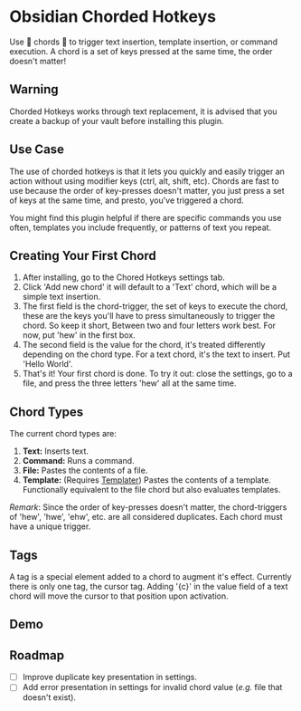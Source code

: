 # Obsidian Chorded Hotkeys 
Use 🎵 chords 🎵 to trigger text insertion, template insertion, or command execution.
A chord is a set of keys pressed at the same time, the order doesn't matter! 

## Warning
Chorded Hotkeys works through text replacement, it is advised that you create a backup of your vault before installing this plugin.

## Use Case
The use of chorded hotkeys is that it lets you quickly and easily trigger an action without using modifier keys (ctrl, alt, shift, etc). Chords are fast to use because the order of key-presses doesn't matter, you just press a set of keys at the same time, and presto, you've triggered a chord.

You might find this plugin helpful if there are specific commands you use often, templates you include frequently, or patterns of text you repeat.

## Creating Your First Chord
1. After installing, go to the Chored Hotkeys settings tab.
2. Click 'Add new chord' it will default to a 'Text' chord, which will be a simple text insertion.
3. The first field is the chord-trigger, the set of keys to execute the chord, these are the keys you'll have to press simultaneously to trigger the chord. So keep it short, Between two and four letters work best. For now, put 'hew' in the first box.
4. The second field is the value for the chord, it's treated differently depending on the chord type. For a text chord, it's the text to insert. Put 'Hello World'.
5. That's it! Your first chord is done. To try it out: close the settings, go to a file, and press the three letters 'hew' all at the same time.

## Chord Types
The current chord types are:
1. **Text:** Inserts text. 
2. **Command:** Runs a command.
3. **File:** Pastes the contents of a file.
4. **Template:** (Requires [Templater](https://github.com/SilentVoid13/Templater)) Pastes the contents of a template. Functionally equivalent to the file chord but also evaluates templates.

*Remark*: Since the order of key-presses doesn't matter, the chord-triggers of 'hew', 'hwe', 'ehw', etc. are all considered duplicates. Each chord must have a unique trigger.

## Tags 
A tag is a special element added to a chord to augment it's effect.
Currently there is only one tag, the cursor tag. Adding '{c}' in the value field of a text chord will move the cursor to that position upon activation.

## Demo

## Roadmap 
- [ ] Improve duplicate key presentation in settings.
- [ ] Add error presentation in settings for invalid chord value (*e.g.* file that doesn't exist).
